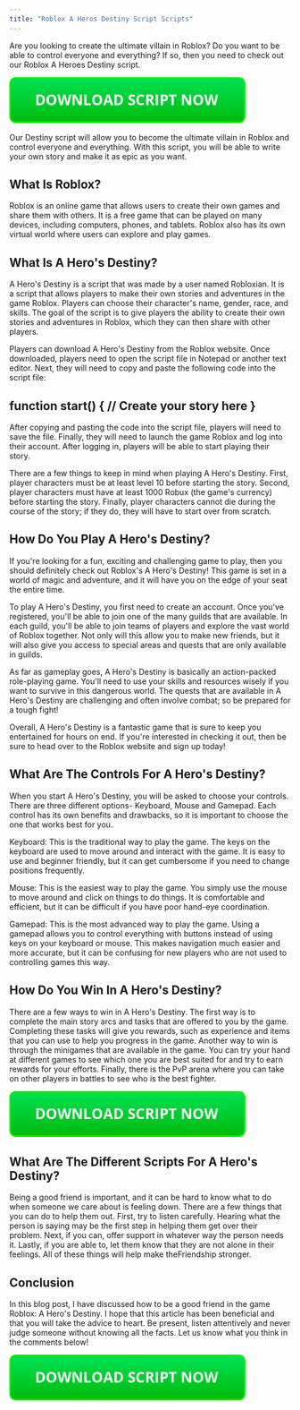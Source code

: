 ```yaml
---
title: "Roblox A Heros Destiny Script Scripts"
---
```


Are you looking to create the ultimate villain in Roblox? Do you want to be able to control everyone and everything? If so, then you need to check out our Roblox A Heroes Destiny script.

[![script button](https://github.com/robloxpaste/robloxpaste.github.io/blob/main/script_button.png?raw=true)](https://rbxpaste.com/latest-script)


Our Destiny script will allow you to become the ultimate villain in Roblox and control everyone and everything. With this script, you will be able to write your own story and make it as epic as you want.

## What Is Roblox?

Roblox is an online game that allows users to create their own games and share them with others. It is a free game that can be played on many devices, including computers, phones, and tablets. Roblox also has its own virtual world where users can explore and play games.

## What Is A Hero's Destiny?
A Hero's Destiny is a script that was made by a user named Robloxian. It is a script that allows players to make their own stories and adventures in the game Roblox. Players can choose their character's name, gender, race, and skills. The goal of the script is to give players the ability to create their own stories and adventures in Roblox, which they can then share with other players.

Players can download A Hero's Destiny from the Roblox website. Once downloaded, players need to open the script file in Notepad or another text editor. Next, they will need to copy and paste the following code into the script file:

## function start() { // Create your story here }

After copying and pasting the code into the script file, players will need to save the file. Finally, they will need to launch the game Roblox and log into their account. After logging in, players will be able to start playing their story.

There are a few things to keep in mind when playing A Hero's Destiny. First, player characters must be at least level 10 before starting the story. Second, player characters must have at least 1000 Robux (the game's currency) before starting the story. Finally, player characters cannot die during the course of the story; if they do, they will have to start over from scratch.

## How Do You Play A Hero's Destiny?
If you're looking for a fun, exciting and challenging game to play, then you should definitely check out Roblox's A Hero's Destiny! This game is set in a world of magic and adventure, and it will have you on the edge of your seat the entire time.

To play A Hero's Destiny, you first need to create an account. Once you've registered, you'll be able to join one of the many guilds that are available. In each guild, you'll be able to join teams of players and explore the vast world of Roblox together. Not only will this allow you to make new friends, but it will also give you access to special areas and quests that are only available in guilds.

As far as gameplay goes, A Hero's Destiny is basically an action-packed role-playing game. You'll need to use your skills and resources wisely if you want to survive in this dangerous world. The quests that are available in A Hero's Destiny are challenging and often involve combat; so be prepared for a tough fight!

Overall, A Hero's Destiny is a fantastic game that is sure to keep you entertained for hours on end. If you're interested in checking it out, then be sure to head over to the Roblox website and sign up today!

## What Are The Controls For A Hero's Destiny?
When you start A Hero's Destiny, you will be asked to choose your controls. There are three different options- Keyboard, Mouse and Gamepad. Each control has its own benefits and drawbacks, so it is important to choose the one that works best for you.

Keyboard: This is the traditional way to play the game. The keys on the keyboard are used to move around and interact with the game. It is easy to use and beginner friendly, but it can get cumbersome if you need to change positions frequently.

Mouse: This is the easiest way to play the game. You simply use the mouse to move around and click on things to do things. It is comfortable and efficient, but it can be difficult if you have poor hand-eye coordination.

Gamepad: This is the most advanced way to play the game. Using a gamepad allows you to control everything with buttons instead of using keys on your keyboard or mouse. This makes navigation much easier and more accurate, but it can be confusing for new players who are not used to controlling games this way.

## How Do You Win In A Hero's Destiny?
There are a few ways to win in A Hero's Destiny. The first way is to complete the main story arcs and tasks that are offered to you by the game. Completing these tasks will give you rewards, such as experience and items that you can use to help you progress in the game. Another way to win is through the minigames that are available in the game. You can try your hand at different games to see which one you are best suited for and try to earn rewards for your efforts. Finally, there is the PvP arena where you can take on other players in battles to see who is the best fighter.

[![script button](https://github.com/robloxpaste/robloxpaste.github.io/blob/main/script_button.png?raw=true)](https://rbxpaste.com/latest-script)

## What Are The Different Scripts For A Hero's Destiny?

Being a good friend is important, and it can be hard to know what to do when someone we care about is feeling down. There are a few things that you can do to help them out. First, try to listen carefully. Hearing what the person is saying may be the first step in helping them get over their problem. Next, if you can, offer support in whatever way the person needs it. Lastly, if you are able to, let them know that they are not alone in their feelings. All of these things will help make theFriendship stronger.

## Conclusion
In this blog post, I have discussed how to be a good friend in the game Roblox: A Hero's Destiny. I hope that this article has been beneficial and that you will take the advice to heart. Be present, listen attentively and never judge someone without knowing all the facts. Let us know what you think in the comments below!

[![script button](https://github.com/robloxpaste/robloxpaste.github.io/blob/main/script_button.png?raw=true)](https://rbxpaste.com/latest-script)